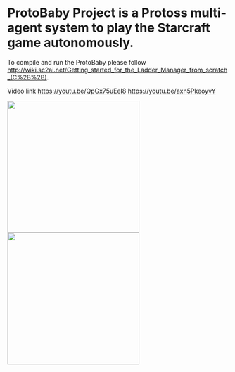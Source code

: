 # ProtoBaby Project is a Protoss multi-agent system to play the Starcraft game autonomously.

To compile and run the ProtoBaby please follow http://wiki.sc2ai.net/Getting_started_for_the_Ladder_Manager_from_scratch_(C%2B%2B).

Video link
https://youtu.be/QpGx75uEeI8 
https://youtu.be/axn5PkeoyvY 


<img src="https://user-images.githubusercontent.com/40067462/167208560-7417ee39-dee2-4ba2-8bf5-95b83243deaa.png" width="300"> <img src="https://user-images.githubusercontent.com/40067462/167208563-5ca3856c-66e4-4753-8f9e-0ffd33b0fdb7.png" width="300"> 
